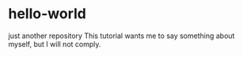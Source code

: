 # hello-world
just another repository
This tutorial wants me to say something about myself, but I will not comply. 

